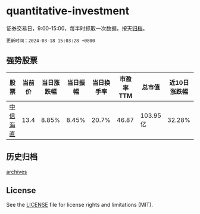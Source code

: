 # quantitative-investment

证券交易日，9:00-15:00，每半时抓取一次数据，按天[归档](archives)。

`更新时间：2024-03-18 15:03:28 +0800`

## 强势股票

|股票|当前价|当日涨跌幅|当日振幅|当日换手率|市盈率TTM|总市值|近10日涨跌幅|
|----|----|----|----|----|----|----|----|
|[中信海直](https://xueqiu.com/S/SZ000099)|13.4|8.85%|8.45%|20.7%|46.87|103.95亿|32.28%|

## 历史归档

[archives](archives)

## License

See the [LICENSE](LICENSE) file for license rights and limitations (MIT).